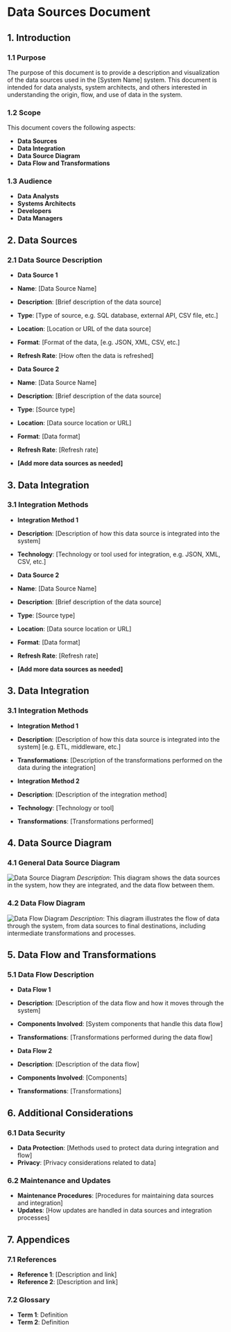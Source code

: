 # Data Sources Document

## 1. Introduction

### 1.1 Purpose
The purpose of this document is to provide a description and visualization of the data sources used in the [System Name] system. This document is intended for data analysts, system architects, and others interested in understanding the origin, flow, and use of data in the system.

### 1.2 Scope
This document covers the following aspects:
- **Data Sources**
- **Data Integration**
- **Data Source Diagram**
- **Data Flow and Transformations**

### 1.3 Audience
- **Data Analysts**
- **Systems Architects**
- **Developers**
- **Data Managers**

## 2. Data Sources

### 2.1 Data Source Description
- **Data Source 1**
- **Name**: [Data Source Name]
- **Description**: [Brief description of the data source]
- **Type**: [Type of source, e.g. SQL database, external API, CSV file, etc.]
- **Location**: [Location or URL of the data source]
- **Format**: [Format of the data, [e.g. JSON, XML, CSV, etc.]
- **Refresh Rate**: [How often the data is refreshed]

- **Data Source 2**
- **Name**: [Data Source Name]
- **Description**: [Brief description of the data source]
- **Type**: [Source type]
- **Location**: [Data source location or URL]
- **Format**: [Data format]
- **Refresh Rate**: [Refresh rate]

- **[Add more data sources as needed]**

## 3. Data Integration

### 3.1 Integration Methods
- **Integration Method 1**
- **Description**: [Description of how this data source is integrated into the system]
- **Technology**: [Technology or tool used for integration, e.g. JSON, XML, CSV, etc.]

- **Data Source 2**
- **Name**: [Data Source Name]
- **Description**: [Brief description of the data source]
- **Type**: [Source type]
- **Location**: [Data source location or URL]
- **Format**: [Data format]
- **Refresh Rate**: [Refresh rate]

- **[Add more data sources as needed]**

## 3. Data Integration

### 3.1 Integration Methods
- **Integration Method 1**
- **Description**: [Description of how this data source is integrated into the system]
[e.g. ETL, middleware, etc.]
- **Transformations**: [Description of the transformations performed on the data during the integration]

- **Integration Method 2**
- **Description**: [Description of the integration method]
- **Technology**: [Technology or tool]
- **Transformations**: [Transformations performed]

## 4. Data Source Diagram

### 4.1 General Data Source Diagram
![Data Source Diagram](path/to/diagram/data_sources.png)
*Description*: This diagram shows the data sources in the system, how they are integrated, and the data flow between them.

### 4.2 Data Flow Diagram
![Data Flow Diagram](path/to/diagram/data_flow.png)
*Description*: This diagram illustrates the flow of data through the system, from data sources to final destinations, including intermediate transformations and processes.

## 5. Data Flow and Transformations

### 5.1 Data Flow Description
- **Data Flow 1**
- **Description**: [Description of the data flow and how it moves through the system]
- **Components Involved**: [System components that handle this data flow]
- **Transformations**: [Transformations performed during the data flow]

- **Data Flow 2**
- **Description**: [Description of the data flow]
- **Components Involved**: [Components]
- **Transformations**: [Transformations]

## 6. Additional Considerations

### 6.1 Data Security
- **Data Protection**: [Methods used to protect data during integration and flow]
- **Privacy**: [Privacy considerations related to data]

### 6.2 Maintenance and Updates
- **Maintenance Procedures**: [Procedures for maintaining data sources and integration]
- **Updates**: [How updates are handled in data sources and integration processes]

## 7. Appendices

### 7.1 References
- **Reference 1**: [Description and link]
- **Reference 2**: [Description and link]

### 7.2 Glossary
- **Term 1**: Definition
- **Term 2**: Definition
